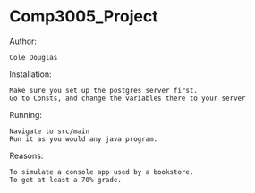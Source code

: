 # Comp3005_Project

Author:
   
    Cole Douglas

Installation:

    Make sure you set up the postgres server first.
    Go to Consts, and change the variables there to your server

Running:

    Navigate to src/main
    Run it as you would any java program.

Reasons:
  
    To simulate a console app used by a bookstore.
    To get at least a 70% grade.


